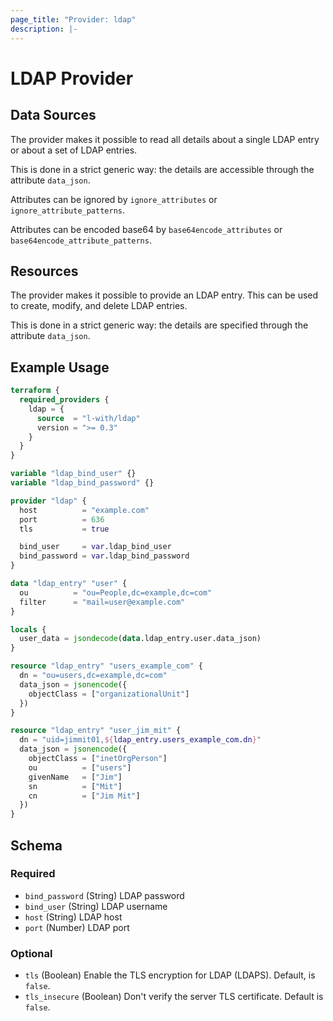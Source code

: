 ```yaml
---
page_title: "Provider: ldap"
description: |-
---
```


# LDAP Provider

## Data Sources

The provider makes it possible to read all details about a single LDAP entry or about a set of LDAP entries.

This is done in a strict generic way: the details are accessible through the attribute `data_json`.

Attributes can be ignored by `ignore_attributes` or `ignore_attribute_patterns`.

Attributes can be encoded base64 by `base64encode_attributes` or `base64encode_attribute_patterns`.

## Resources

The provider makes it possible to provide an LDAP entry. This can be used to create, modify, and delete LDAP entries.

This is done in a strict generic way: the details are specified through the attribute `data_json`.

## Example Usage

```terraform
terraform {
  required_providers {
    ldap = {
      source  = "l-with/ldap"
      version = ">= 0.3"
    }
  }
}

variable "ldap_bind_user" {}
variable "ldap_bind_password" {}

provider "ldap" {
  host          = "example.com"
  port          = 636
  tls           = true

  bind_user     = var.ldap_bind_user
  bind_password = var.ldap_bind_password
}

data "ldap_entry" "user" {
  ou          = "ou=People,dc=example,dc=com"
  filter      = "mail=user@example.com"
}

locals {
  user_data = jsondecode(data.ldap_entry.user.data_json)
}

resource "ldap_entry" "users_example_com" {
  dn = "ou=users,dc=example,dc=com"
  data_json = jsonencode({
    objectClass = ["organizationalUnit"]
  })
}

resource "ldap_entry" "user_jim_mit" {
  dn = "uid=jimmit01,${ldap_entry.users_example_com.dn}"
  data_json = jsonencode({
    objectClass = ["inetOrgPerson"]
    ou          = ["users"]
    givenName   = ["Jim"]
    sn          = ["Mit"]
    cn          = ["Jim Mit"]
  })
}
```

<!-- schema generated by tfplugindocs -->
## Schema

### Required

- `bind_password` (String) LDAP password
- `bind_user` (String) LDAP username
- `host` (String) LDAP host
- `port` (Number) LDAP port

### Optional

- `tls` (Boolean) Enable the TLS encryption for LDAP (LDAPS). Default, is `false`.
- `tls_insecure` (Boolean) Don't verify the server TLS certificate. Default is `false`.